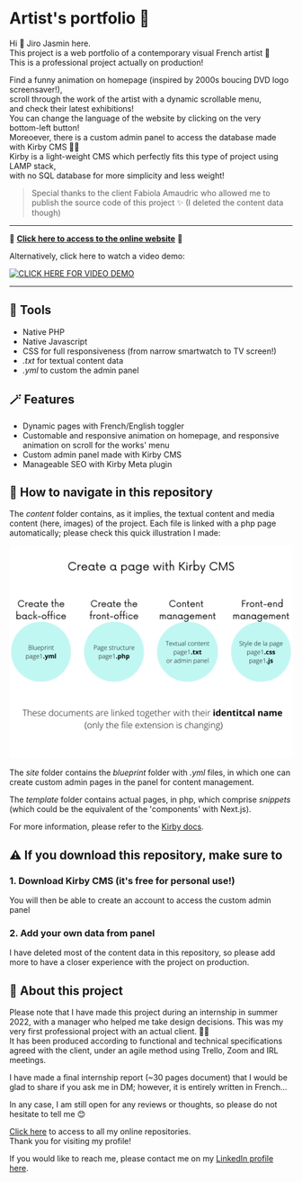 # Artist's portfolio 🎨

Hi 👋 Jiro Jasmin here.  
This project is a web portfolio of a contemporary visual French artist 🎨  
This is a professional project actually on production!  
  
Find a funny animation on homepage (inspired by 2000s boucing DVD logo screensaver!),  
scroll through the work of the artist with a dynamic scrollable menu,  
and check their latest exhibitions!  
You can change the language of the website by clicking on the very bottom-left button!  
Moreoever, there is a custom admin panel to access the database made with Kirby CMS 👨‍💻  
Kirby is a light-weight CMS which perfectly fits this type of project using LAMP stack,  
with no SQL database for more simplicity and less weight!  
  
> Special thanks to the client Fabiola Amaudric who allowed me to publish the source code of this project ✨ (I deleted the content data though)  
  
---  
  
🚀 **[Click here to access to the online website](https://fabiolaamaudricduchaffaut.fr/)** 🚀  
   
Alternatively, click here to watch a video demo:  
 
[![CLICK HERE FOR VIDEO DEMO](https://img.youtube.com/vi/9_cJaUuS97U/0.jpg)](https://youtu.be/9_cJaUuS97U)
  
---
  
## 🔧 Tools

- Native PHP
- Native Javascript
- CSS for full responsiveness (from narrow smartwatch to TV screen!)
- *.txt* for textual content data
- *.yml* to custom the admin panel

## 🪄 Features

- Dynamic pages with French/English toggler
- Customable and responsive animation on homepage, and responsive animation on scroll for the works' menu
- Custom admin panel made with Kirby CMS
- Manageable SEO with Kirby Meta plugin

## 🧐 How to navigate in this repository

The *content* folder contains, as it implies, the textual content and media content (here, images) of the project. Each file is linked with a php page automatically; please check this quick illustration I made:  

![Creation of a page with Kirby](./kirby-page.png)

The *site* folder contains the *blueprint* folder with *.yml* files, in which one can create custom admin pages in the panel for content management.
  
The *template* folder contains actual pages, in php, which comprise *snippets* (which could be the equivalent of the 'components' with Next.js).  
  
For more information, please refer to the [Kirby docs](https://getkirby.com/docs/guide).  

## ⚠️ If you download this repository, make sure to  

### 1. Download Kirby CMS (it's free for personal use!)  

You will then be able to create an account to access the custom admin panel

### 2. Add your own data from panel  

I have deleted most of the content data in this repository, so please add more to have a closer experience with the project on production.  
  
## 📰 About this project  
  
Please note that I have made this project during an internship in summer 2022, with a manager who helped me take design decisions. This was my very first professional project with an actual client. 👨‍💼  
It has been produced according to functional and technical specifications agreed with the client, under an agile method using Trello, Zoom and IRL meetings.  
 
I have made a final internship report (~30 pages document) that I would be glad to share if you ask me in DM; however, it is entirely written in French...

In any case, I am still open for any reviews or thoughts, so please do not hesitate to tell me 😊

[Click here](https://github.com/jiro-jasmin?tab=repositories) to access to all my online repositories.  
Thank you for visiting my profile!  

If you would like to reach me, please contact me on my [LinkedIn profile here](https://www.linkedin.com/in/florian-j-giraud-8449091b8).

